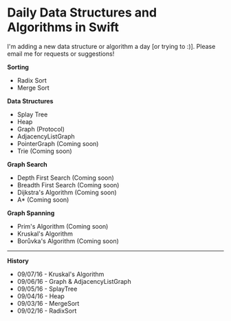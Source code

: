 # Daily Data Structures and Algorithms in Swift

I'm adding a new data structure or algorithm a day [or trying to :)]. Please email me for requests or suggestions!

**Sorting**
- Radix Sort
- Merge Sort
 
**Data Structures**
- Splay Tree
- Heap
- Graph (Protocol)
 - AdjacencyListGraph
 - PointerGraph (Coming soon)
- Trie (Coming soon)

**Graph Search**
- Depth First Search (Coming soon)
- Breadth First Search (Coming soon)
- Dijkstra's Algorithm (Coming soon)
- A* (Coming soon)

**Graph Spanning**
- Prim's Algorithm (Coming soon)
- Kruskal's Algorithm
- Borůvka's Algorithm (Coming soon)

---

**History**
- 09/07/16 - Kruskal's Algorithm
- 09/06/16 - Graph & AdjacencyListGraph
- 09/05/16 - SplayTree
- 09/04/16 - Heap
- 09/03/16 - MergeSort
- 09/02/16 - RadixSort
